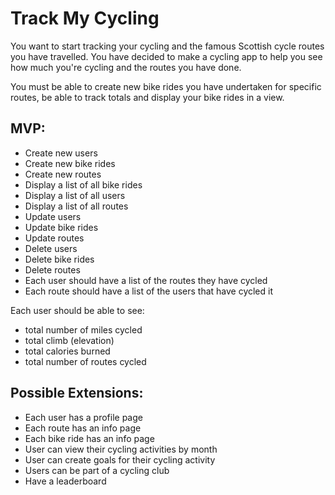<h1>Track My Cycling</h1>

You want to start tracking your cycling and the famous Scottish cycle routes you have travelled. You have decided to make a cycling app to help you see how much you're cycling and the routes you have done.

You must be able to create new bike rides you have undertaken for specific routes, be able to track totals and display your bike rides in a view.   


<h2>MVP:</h2>
<ul>
<li>Create new users</li>
<li>Create new bike rides</li>
<li>Create new routes</li>

<li>Display a list of all bike rides</li>
<li>Display a list of all users</li>
<li>Display a list of all routes</li>

<li>Update users</li>
<li>Update bike rides</li>
<li>Update routes</li>

<li>Delete users</li>
<li>Delete bike rides</li>
<li>Delete routes</li>


<li>Each user should have a list of the routes they have cycled
<li>Each route should have a list of the users that have cycled it
</ul><p>
Each user should be able to see:
<ul><li>total number of miles cycled</li>
<li>total climb (elevation)</li>
<li>total calories burned</li>
<li>total number of routes cycled</li>
</ul>

<h2>Possible Extensions:</h2>
<ul>
<li>Each user has a profile page</li>
<li>Each route has an info page</li>
<li>Each bike ride has an info page</li>
<li>User can view their cycling activities by month</li>
<li>User can create goals for their cycling activity</li>
<li>Users can be part of a cycling club</li>
<li>Have a leaderboard</li>
</ul>
